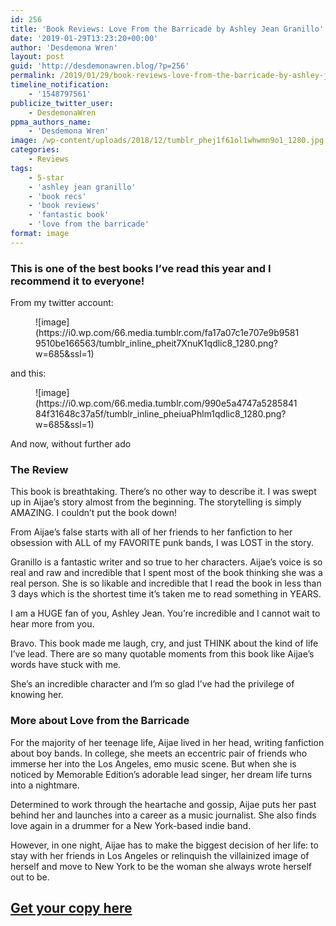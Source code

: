 ```yaml
---
id: 256
title: 'Book Reviews: Love From the Barricade by Ashley Jean Granillo'
date: '2019-01-29T13:23:20+00:00'
author: 'Desdemona Wren'
layout: post
guid: 'http://desdemonawren.blog/?p=256'
permalink: /2019/01/29/book-reviews-love-from-the-barricade-by-ashley-jean-granillo/
timeline_notification:
    - '1548797561'
publicize_twitter_user:
    - DesdemonaWren
ppma_authors_name:
    - 'Desdemona Wren'
image: /wp-content/uploads/2018/12/tumblr_phej1f61ol1whwmn9o1_1280.jpg
categories:
    - Reviews
tags:
    - 5-star
    - 'ashley jean granillo'
    - 'book recs'
    - 'book reviews'
    - 'fantastic book'
    - 'love from the barricade'
format: image
---
```


### This is one of the best books I’ve read this year and I recommend it to everyone! 

From my twitter account:

<figure class="wp-block-image">![image](https://i0.wp.com/66.media.tumblr.com/fa17a07c1e707e9b95819510be166563/tumblr_inline_pheit7XnuK1qdlic8_1280.png?w=685&ssl=1)</figure>and this:

<figure class="wp-block-image">![image](https://i0.wp.com/66.media.tumblr.com/990e5a4747a528584184f31648c37a5f/tumblr_inline_pheiuaPhlm1qdlic8_1280.png?w=685&ssl=1)</figure>And now, without further ado

### The Review

This book is breathtaking. There’s no other way to describe it. I was swept up in Aijae’s story almost from the beginning. The storytelling is simply AMAZING. I couldn’t put the book down!  
  
From Aijae’s false starts with all of her friends to her fanfiction to her obsession with ALL of my FAVORITE punk bands, I was LOST in the story.  
  
Granillo is a fantastic writer and so true to her characters. Aijae’s voice is so real and raw and incredible that I spent most of the book thinking she was a real person. She is so likable and incredible that I read the book in less than 3 days which is the shortest time it’s taken me to read something in YEARS.  
  
I am a HUGE fan of you, Ashley Jean. You’re incredible and I cannot wait to hear more from you.  
  
Bravo. This book made me laugh, cry, and just THINK about the kind of life I’ve lead. There are so many quotable moments from this book like Aijae’s words have stuck with me.

She’s an incredible character and I’m so glad I’ve had the privilege of knowing her.

### More about Love from the Barricade

For the majority of her teenage life, Aijae lived in her head, writing fanfiction about boy bands. In college, she meets an eccentric pair of friends who immerse her into the Los Angeles, emo music scene. But when she is noticed by Memorable Edition’s adorable lead singer, her dream life turns into a nightmare.   
  
Determined to work through the heartache and gossip, Aijae puts her past behind her and launches into a career as a music journalist. She also finds love again in a drummer for a New York-based indie band.   
  
However, in one night, Aijae has to make the biggest decision of her life: to stay with her friends in Los Angeles or relinquish the villainized image of herself and move to New York to be the woman she always wrote herself out to be.

## [Get your copy here](https://amazon.com/dp/B07HQNP5Z6/ref=dp-kindle-redirect)
